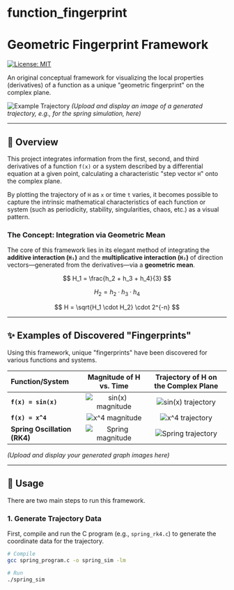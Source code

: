 # function_fingerprint

# Geometric Fingerprint Framework

[![License: MIT](https://img.shields.io/badge/License-MIT-yellow.svg)](https://opensource.org/licenses/MIT)

An original conceptual framework for visualizing the local properties (derivatives) of a function as a unique "geometric fingerprint" on the complex plane.

![Example Trajectory](spring_rk4_trajectory.png)
*(Upload and display an image of a generated trajectory, e.g., for the spring simulation, here)*

---

## 📖 Overview

This project integrates information from the first, second, and third derivatives of a function `f(x)` or a system described by a differential equation at a given point, calculating a characteristic "step vector `H`" onto the complex plane.

By plotting the trajectory of `H` as `x` or time `t` varies, it becomes possible to capture the intrinsic mathematical characteristics of each function or system (such as periodicity, stability, singularities, chaos, etc.) as a visual pattern.

### The Concept: Integration via Geometric Mean

The core of this framework lies in its elegant method of integrating the **additive interaction (`H₁`)** and the **multiplicative interaction (`H₂`)** of direction vectors—generated from the derivatives—via a **geometric mean**.

$$
H_1 = \frac{h_2 + h_3 + h_4}{3}
$$

$$
H_2 = h_2 \cdot h_3 \cdot h_4
$$

$$
H = \sqrt{H_1 \cdot H_2} \cdot 2^{-n}
$$

---

## ✨ Examples of Discovered "Fingerprints"

Using this framework, unique "fingerprints" have been discovered for various functions and systems.

| Function/System | Magnitude of H vs. Time | Trajectory of H on the Complex Plane |
| :--- | :---: | :---: |
| **`f(x) = sin(x)`** | ![sin(x) magnitude](sin_magnitude.png) | ![sin(x) trajectory](sin_trajectory.png) |
| **`f(x) = x^4`** | ![x^4 magnitude](x4_magnitude.png) | ![x^4 trajectory](x4_trajectory.png) |
| **Spring Oscillation (RK4)** | ![Spring magnitude](spring_rk4_magnitude.png) | ![Spring trajectory](spring_rk4_trajectory.png) |

*(Upload and display your generated graph images here)*

---

## 🚀 Usage

There are two main steps to run this framework.

### 1. Generate Trajectory Data

First, compile and run the C program (e.g., `spring_rk4.c`) to generate the coordinate data for the trajectory.

```sh
# Compile
gcc spring_program.c -o spring_sim -lm

# Run
./spring_sim
